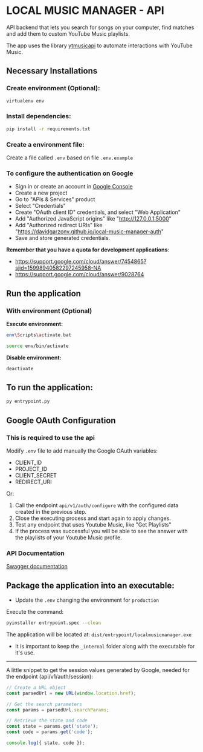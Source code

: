 # LOCAL MUSIC MANAGER - API

API backend that lets you search for songs on your computer, find matches and add them to custom YouTube Music playlists.

The app uses the library [ytmusicapi](https://ytmusicapi.readthedocs.io/en/stable/) to automate interactions with YouTube Music.

## Necessary Installations

### Create environment (Optional):

```bash
virtualenv env
```

### Install dependencies:

```bash
pip install -r requirements.txt
```
### Create a environment file:

Create a file called `.env` based on file `.env.example`

### To configure the authentication on Google

- Sign in or create an account in [Google Console](https://console.cloud.google.com/)
- Create a new project
- Go to "APIs & Services" product
- Select "Credentials"
- Create "OAuth client ID" credentials, and select "Web Application"
- Add "Authorized JavaScript origins" like "http://127.0.0.1:5000"
- Add "Authorized redirect URIs" like "https://davidgarzonv.github.io/local-music-manager-auth"
- Save and store generated credentials.

**Remember that you have a quota for development applications**:

- https://support.google.com/cloud/answer/7454865?sjid=15998940582297245958-NA
- https://support.google.com/cloud/answer/9028764


## Run the application

### With environment (Optional)

**Execute environment:**

```bash
env\Scripts\activate.bat
```

```bash
source env/bin/activate
```

**Disable environment:**

```bash
deactivate
```

## To run the application:

```bash
py entrypoint.py
```

## Google OAuth Configuration

### This is required to use the api

Modify `.env` file to add manually the Google OAuth variables:
- CLIENT_ID
- PROJECT_ID
- CLIENT_SECRET
- REDIRECT_URI

Or:

1. Call the endpoint `api/v1/auth/configure` with the configured data created in the previous step.
2. Close the executing process and start again to apply changes.
3. Test any endpoint that uses Youtube Music, like "Get Playlists"
4. If the process was successful you will be able to see the answer with the playlists of your Youtube Music profile.

### API Documentation

[Swagger documentation](docs/collection.swagger.yaml)

## Package the application into an executable:

- Update the `.env` changing the environment for `production`

Execute the command:

```bash
pyinstaller entrypoint.spec --clean
```

The application will be located at: `dist/entrypoint/localmusicmanager.exe`
- It is important to keep the `_internal` folder along with the executable for it's use.

---

A little snippet to get the session values generated by Google, needed for the endpoint (api/v1/auth/session):

```javascript
// Create a URL object
const parsedUrl = new URL(window.location.href);

// Get the search parameters
const params = parsedUrl.searchParams;

// Retrieve the state and code
const state = params.get('state');
const code = params.get('code');

console.log({ state, code });
```

